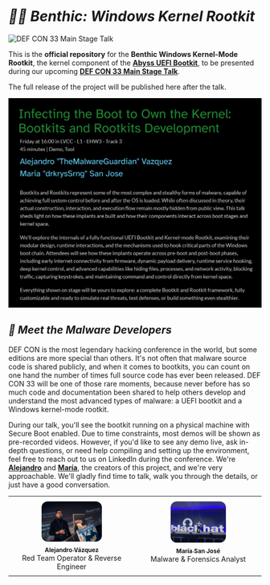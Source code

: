 # ***🏴‍☠️ Benthic: Windows Kernel Rootkit***

![DEF CON 33 Main Stage Talk](https://img.shields.io/badge/DEF%20CON%2033-Main%20Stage%20Talk-informational?style=for-the-badge&logo=hackaday)

This is the **official repository** for the **Benthic Windows Kernel-Mode Rootkit**, the kernel component of the **[Abyss UEFI Bootkit](https://github.com/TheMalwareGuardian/Abyss)**, to be presented during our upcoming **[DEF CON 33 Main Stage Talk](https://defcon.org/html/defcon-33/dc-33-speakers.html#content_60321)**.

The full release of the project will be published here after the talk.

<p align="center">
	<a href="https://defcon.org/html/defcon-33/dc-33-speakers.html#content_60321" target="_blank">
		<img src="Images/Illustrations/Talk_Title_Webpage_DEF_CON.png" alt="DEF CON 33 Benthic Talk">
	</a>
</p>

## ***👥 Meet the Malware Developers***

DEF CON is the most legendary hacking conference in the world, but some editions are more special than others. It's not often that malware source code is shared publicly, and when it comes to bootkits, you can count on one hand the number of times full source code has ever been released. DEF CON 33 will be one of those rare moments, because never before has so much code and documentation been shared to help others develop and understand the most advanced types of malware: a UEFI bootkit and a Windows kernel-mode rootkit.

During our talk, you'll see the bootkit running on a physical machine with Secure Boot enabled. Due to time constraints, most demos will be shown as pre-recorded videos. However, if you'd like to see any demo live, ask in-depth questions, or need help compiling and setting up the environment, feel free to reach out to us on LinkedIn during the conference. We're **[Alejandro](https://www.linkedin.com/in/vazquez-vazquez-alejandro)** and **[María](https://www.linkedin.com/in/mariasanjose)**, the creators of this project, and we're very approachable. We'll gladly find time to talk, walk you through the details, or just have a good conversation.

<div align="center">

<table style="border: none;">
	<tr style="border: none;">
		<td align="center" style="vertical-align:top; padding: 10px; width: 250px; border: none;">
			<a href="https://github.com/TheMalwareGuardian">
				<img src="Images\Logos\Whoami_Alex.png" width="120px;" style="border-radius: 12px;" alt="Alejandro"/>
				<br/>
				<sub><b>Alejandro Vázquez</b></sub>
			</a>
			<br/>
			Red Team Operator & Reverse Engineer
		</td>
		<td align="center" style="vertical-align:top; padding: 10px; width: 250px; border: none;">
			<a href="https://github.com/drkrysSrng">
				<img src="Images\Logos\Whoami_Maria.png" style="border-radius: 12px;" width="110px;" alt="María"/>
				<br/>
				<sub><b>María San José</b></sub>
			</a>
			<br/>
			Malware & Forensics Analyst
		</td>
	</tr>
</table>

</div>
